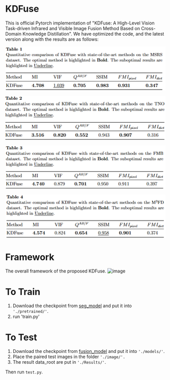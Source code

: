 # KDFuse
This is official Pytorch implementation of "KDFuse: A High-Level Vision Task-driven Infrared and Visible Image Fusion Method Based on Cross-Domain Knowledge Distillation".  We have optimized the code, and the latest version along with the results are as follows:

![image](image/MSRS.png)  

![image](image/TNO.png)  

![image](image/FMB.png)  

![image](image/M3FD.png)  


# Framework
The overall framework of the proposed KDFuse.
![image](image/framework.png)

# To Train
1. Download the checkpoint from [seg_model](https://pan.baidu.com/s/1J_XiTRoZbSJ38Qxw2hVrYg?pwd=1wfb) and put it into `'./pretrained/'`.
2. run 'train.py'

# To Test
1. Download the checkpoint from [fusion_model](https://pan.baidu.com/s/1HAFM9ms8vsh8i1lbzPXpMQ?pwd=fhqf) and put it into `'./models/'`.
2. Place the paired test images in the folder `'./image/'.`
3. The result data_root are put in `'./Results/'`.
   
Then run `test.py`.

